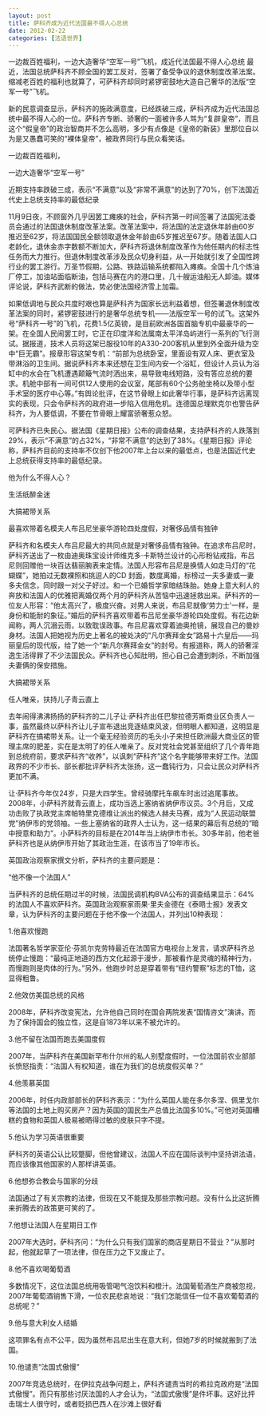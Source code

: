 ```yaml
---
layout: post
title: 萨科齐成为近代法国最不得人心总统
date: 2012-02-22
categories: [法语世界]  
---
```


一边裁百姓福利，一边大造奢华“空军一号”飞机，成近代法国最不得人心总统 最近，法国总统萨科齐不顾全国的罢工反对，签署了备受争议的退休制度改革法案。缩减老百姓的福利也就算了，可萨科齐却同时紧锣密鼓地大造自己奢华的法版“空军一号”飞机。

新的民意调查显示，萨科齐的施政满意度，已经跌破三成，萨科齐成为近代法国总统中最不得人心的一位。萨科齐专断、骄奢的一面被许多人骂为“复辟皇帝”，而且这个“假皇帝”的政治智商并不怎么高明，多少有点像是《皇帝的新装》里那位自以为是又愚蠢可笑的“裸体皇帝”，被政界同行与民众看笑话。

一边裁百姓福利，

一边大造奢华“空军一号”

近期支持率跌破三成，表示“不满意”以及“非常不满意”的达到了70%，创下法国近代史上总统支持率的最低纪录

11月9日夜，不顾窗外几乎因罢工瘫痪的社会，萨科齐第一时间签署了法国宪法委员会通过的法国退休制度改革法案。改革法案中，将法国的法定退休年龄由60岁推迟至62岁，将法国国民全额领取退休金年龄由65岁推迟至67岁。随着法国人口老龄化，退休金赤字数额不断加大，萨科齐将退休制度改革作为他任期内的标志性任务而大力推行。但退休制度改革涉及民众切身利益，从一开始就引发了全国性跨行业的罢工游行。万圣节假期，公路、铁路运输系统都陷入瘫痪。全国十几个炼油厂停工，加油站面临断油，包括马赛在内的港口里，几十艘运油船无人卸油。媒体评论说，萨科齐武断的做法，势必使法国经济雪上加霜。

如果低调地与民众共度时艰也算是萨科齐为国家长远利益着想，但签署退休制度改革法案的同时，紧锣密鼓进行的是奢华总统专机——法版空军一号的试飞。这架外号“萨科齐一号”的飞机，花费1.5亿英镑，是目前欧洲各国首脑专机中最豪华的一架。在全国人民闹罢工时，它正在印度洋和法属南太平洋岛屿进行一系列的飞行测试。据报道，技术人员将这架已服役10年的A330-200客机从里到外全面升级为空中“巨无霸”。报章形容这架专机：“前部为总统卧室，里面设有双人床、更衣室及带淋浴的卫生间。据说萨科齐本来还想在卫生间内安一个浴缸，但设计人员认为浴缸中的水会在飞机遭遇颠簸气流时洒出来，易导致电线短路，没有答应总统的要求。机舱中部有一间可供12人使用的会议室，尾部有60个公务舱坐椅以及带小型手术室的医疗中心等。”有舆论批评，在这节骨眼上如此奢华行事，是萨科齐远离现实的表现，只会令萨科齐的政府进一步陷入信用危机。连德国总理默克尔也警告萨科齐，为人要低调，不要在节骨眼上耀富骄奢惹众怒。

可萨科齐已失民心。据法国《星期日报》公布的调查结果，支持萨科齐的人跌落到29%，表示“不满意”的占32%，“非常不满意”的达到了38%。《星期日报》评论称，萨科齐目前的支持率不仅创下他2007年上台以来的最低点，也是法国近代史上总统获得支持率的最低纪录。

他为什么不得人心？

生活纸醉金迷

大搞裙带关系

最喜欢带着名模夫人布吕尼坐豪华游轮四处度假，对奢侈品情有独钟

萨科齐和名模夫人布吕尼最大的共同点就是对奢侈品情有独钟。在追求布吕尼时，萨科齐送出了一枚由迪奥珠宝设计师维克多·卡斯特兰设计的心形粉钻戒指，布吕尼则回赠他一块百达翡丽腕表来定情。法国人形容布吕尼是换情人如走马灯的“花蝴蝶”，她拍过无数裸照和挑逗人的CD 封面，数度离婚，标榜过一夫多妻或一妻多夫信念，同时跟一对父子好过。和一个已婚哲学家暗结珠胎。她身上意大利人的奔放和法国人的优雅把离婚仅两个月的萨科齐从苦恼中迅速拯救出来。萨科齐的一位友人形容：“他太高兴了，极度兴奋。对男人来说，布吕尼就像‘劳力士’一样，是身份和能耐的象征。”婚后的萨科齐喜欢带着布吕尼坐豪华游轮四处度假。有花边新闻称，两人沉溺云雨，以致耽误政事。布吕尼喜欢穿着迪奥抢镜，展现自己的曼妙身材。法国人把她视为历史上著名的被处决的“凡尔赛拜金女”路易十六皇后——玛丽皇后的现代版，给了她一个“新凡尔赛拜金女”的封号。有报道称，两人的骄奢淫逸生活得罪了不少法国民众。萨科齐也心知肚明，担心自己会遭到刺杀，不断加强夫妻俩的保安措施。

大搞裙带关系

任人唯亲，扶持儿子青云直上

去年闹得沸沸扬扬的萨科齐的二儿子让·萨科齐出任巴黎拉德芳斯商业区负责人一事，虽然最终以萨科齐让儿子宣布退出竞逐结束风波，但明眼人都知道，这明显是萨科齐在搞裙带关系。让一个毫无经验资历的毛头小子来担任欧洲最大商业区的管理主席的肥差，实在是太明了的任人唯亲了。反对党社会党甚至组织了几个青年跑到总统府前，要求萨科齐“收养”，以讽刺“萨科齐”这个名字能够带来好工作。法国政界的不少市长、部长都批评萨科齐太张扬，这一蠢钝行为，只会让民众对萨科齐更加不满。

让·萨科齐今年仅24岁，只是大四学生。曾经骑摩托车飙车时出过追尾事故。2008年，小萨科齐就青云直上，成功当选上塞纳省纳伊市议员。3个月后，又成功击败了执政党主席帕特里克德维让派出的候选人赫夫马赛，成为“人民运动联盟党”纳伊市的党领袖。一些上塞纳省的政界人士认为，这一结果的幕后有总统的“暗中授意和助力”。小萨科齐的目标是在2014年当上纳伊市市长。30多年前，他老爸萨科齐也是从纳伊市开始了其政治生涯，在该市当了19年市长。

英国政治观察家撰文分析，萨科齐的主要问题是：

“他不像一个法国人”

当萨科齐的总统任期过半的时候，法国民调机构BVA公布的调查结果显示：64%的法国人不喜欢萨科齐。英国政治观察家雨果·里夫金德在《泰晤士报》发表文章，认为萨科齐的主要问题在于他不像一个法国人，并列出10种表现：

1.他喜欢慢跑

法国著名哲学家亚伦·芬凯尔克劳特最近在法国官方电视台上发言，请求萨科齐总统停止慢跑：“最纯正地道的西方文化起源于漫步，那被看作是灵魂的精神行为，而慢跑则是肉体的行为。”另外，他跑步时总是穿着带有“纽约警察”标志的T恤，这显得粗鲁。

2.他效仿美国总统的风格

2008年，萨科齐改变宪法，允许他自己同时在国会两院发表“国情咨文”演讲。而为了保持国会的独立性，这是自1873年以来不被允许的。

3.他不留在法国而跑去美国度假

2007年，当萨科齐在美国新罕布什尔州的私人别墅度假时，一位法国前农业部部长愤怒指责：“法国人有权知道，谁在为我们的总统度假买单？”

4.他羡慕英国

2006年，时任内政部部长的萨科齐表示：“为什么英国人能在多尔多涅、佩里戈尔等法国的土地上购买房产？因为英国的国民生产总值比法国多10%。”可他对英国糟糕的食物和英国人极易被晒得过敏的皮肤只字不提。

5.他认为学习英语很重要

萨科齐的英语公认比较蹩脚，但他曾建议，法国人不应在国际谈判中坚持讲法语，而应该像其他国家的人那样讲英语。

6.他想弥合教会与国家的分歧

法国通过了有关宗教的法律，但现在又不能提及那些宗教问题。没有什么比这折腾来折腾去的政策更可笑的了。

7.他想让法国人在星期日工作

2007年大选时，萨科齐问：“为什么只有我们国家的商店星期日不营业？”从那时起，他就起草了一项法律，但在压力之下又废止了。

8.他不喜欢喝葡萄酒

多数情况下，这位法国总统用吸管喝气泡饮料和橙汁。法国葡萄酒生产商被忽视，2007年葡萄酒销售下滑，一位农民悲哀地说：“我们怎能信任一位不喜欢葡萄酒的总统呢？”

9.他与意大利女人结婚

这项罪名有点不公平，因为虽然布吕尼出生在意大利，但她7岁的时候就搬到了法国。

10.他谴责“法国式傲慢”

2007年竞选总统时，在伊拉克战争问题上，萨科齐谴责当时的希拉克政府是“法国式傲慢”。而只有那些讨厌法国的人才会认为，“法国式傲慢”是件坏事。这好比抨击瑞士人很守时，或者贬损巴西人在沙滩上很好看
